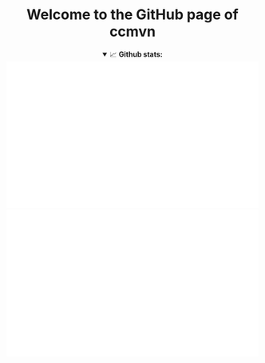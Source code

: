 <div align="center">
 <h1>Welcome to the GitHub page of ccmvn</h1>
<details open>
  <summary>📈 <b>Github stats:</b></summary>
  <img src="https://github.com/ccmvn/ccmvn/blob/master/generated/overview.svg"/>
  <img src="https://github.com/ccmvn/ccmvn/blob/master/generated/languages.svg"/>
 </details>
</div>
